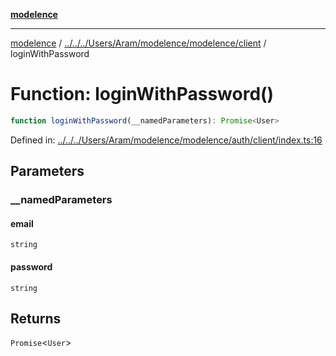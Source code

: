 [**modelence**](../../../../../../Aram/modelence/modelence/README.md)

***

[modelence](../../../../../../Aram/modelence/modelence/README.md) / [../../../Users/Aram/modelence/modelence/client](../README.md) / loginWithPassword

# Function: loginWithPassword()

```ts
function loginWithPassword(__namedParameters): Promise<User>
```

Defined in: [../../../Users/Aram/modelence/modelence/auth/client/index.ts:16](https://github.com/modelence/modelence/blob/main/auth/client/index.ts#L16)

## Parameters

### \_\_namedParameters

#### email

`string`

#### password

`string`

## Returns

`Promise`\<`User`\>
